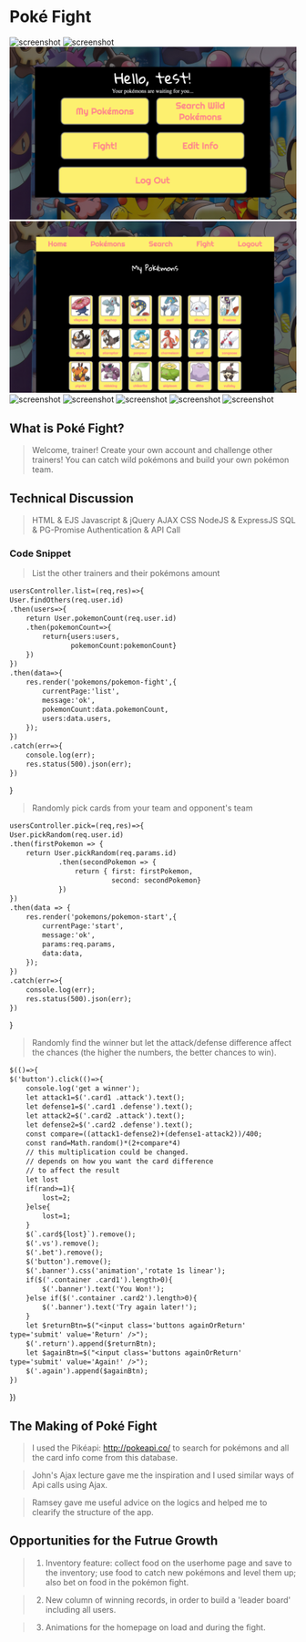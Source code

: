 # Poké Fight

![screenshot](./proposal/1.png)
![screenshot](./proposal/2.png)
![screenshot](./proposal/3.png)
![screenshot](./proposal/4.png)
![screenshot](./proposal/5.png)
![screenshot](./proposal/6.png)
![screenshot](./proposal/7.png)
![screenshot](./proposal/8.png)
![screenshot](./proposal/9.png)

## What is Poké Fight?

> Welcome, trainer! Create your own account and challenge other trainers! You can catch wild pokémons and build your own pokémon team.

## Technical Discussion

> HTML & EJS
> Javascript & jQuery
> AJAX
> CSS
> NodeJS & ExpressJS
> SQL & PG-Promise
> Authentication & API Call

### Code Snippet

> List the other trainers and their pokémons amount

    usersController.list=(req,res)=>{
    User.findOthers(req.user.id)
    .then(users=>{
        return User.pokemonCount(req.user.id)
        .then(pokemonCount=>{
            return{users:users,
                   pokemonCount:pokemonCount}
        })
    })
    .then(data=>{
        res.render('pokemons/pokemon-fight',{
            currentPage:'list',
            message:'ok',
            pokemonCount:data.pokemonCount,
            users:data.users,
        });
    })
    .catch(err=>{
        console.log(err);
        res.status(500).json(err);
    })
}

> Randomly pick cards from your team and opponent's team
    
    usersController.pick=(req,res)=>{
    User.pickRandom(req.user.id)
    .then(firstPokemon => {
        return User.pickRandom(req.params.id)
                .then(secondPokemon => {
                    return { first: firstPokemon,
                             second: secondPokemon}
                })
    })
    .then(data => {
        res.render('pokemons/pokemon-start',{
            currentPage:'start',
            message:'ok',
            params:req.params,
            data:data,
        });
    })
    .catch(err=>{
        console.log(err);
        res.status(500).json(err);
    })
}

> Randomly find the winner but let the attack/defense difference affect the chances (the higher the numbers, the better chances to win).

    $(()=>{
    $('button').click(()=>{
        console.log('get a winner');
        let attack1=$('.card1 .attack').text();
        let defense1=$('.card1 .defense').text();
        let attack2=$('.card2 .attack').text();
        let defense2=$('.card2 .defense').text();
        const compare=((attack1-defense2)+(defense1-attack2))/400;
        const rand=Math.random()*(2+compare*4)
        // this multiplication could be changed. 
        // depends on how you want the card difference 
        // to affect the result
        let lost
        if(rand>=1){
            lost=2;
        }else{
            lost=1;
        }
        $(`.card${lost}`).remove();
        $('.vs').remove();
        $('.bet').remove();
        $('button').remove();
        $('.banner').css('animation','rotate 1s linear');
        if($('.container .card1').length>0){
            $('.banner').text('You Won!');
        }else if($('.container .card2').length>0){
            $('.banner').text('Try again later!');
        }
        let $returnBtn=$("<input class='buttons againOrReturn' type='submit' value='Return' />");
        $('.return').append($returnBtn);
        let $againBtn=$("<input class='buttons againOrReturn' type='submit' value='Again!' />");
        $('.again').append($againBtn);
    })
})

## The Making of Poké Fight

> I used the Pikéapi: http://pokeapi.co/ to search for pokémons and all the card info come from this database.

> John's Ajax lecture gave me the inspiration and I used similar ways of Api calls using Ajax.

> Ramsey gave me useful advice on the logics and helped me to clearify the structure of the app.

## Opportunities for the Futrue Growth

> 1. Inventory feature: collect food on the userhome page and save to the inventory; use food to catch new pokémons and level them up; also bet on food in the pokémon fight.

> 2. New column of winning records, in order to build a 'leader board' including all users.

> 3. Animations for the homepage on load and during the fight.